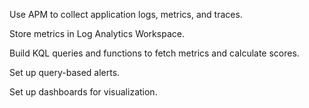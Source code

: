Use APM to collect application logs, metrics, and traces.

Store metrics in Log Analytics Workspace.

Build KQL queries and functions to fetch metrics and calculate scores.

Set up query-based alerts.

Set up dashboards for visualization.

